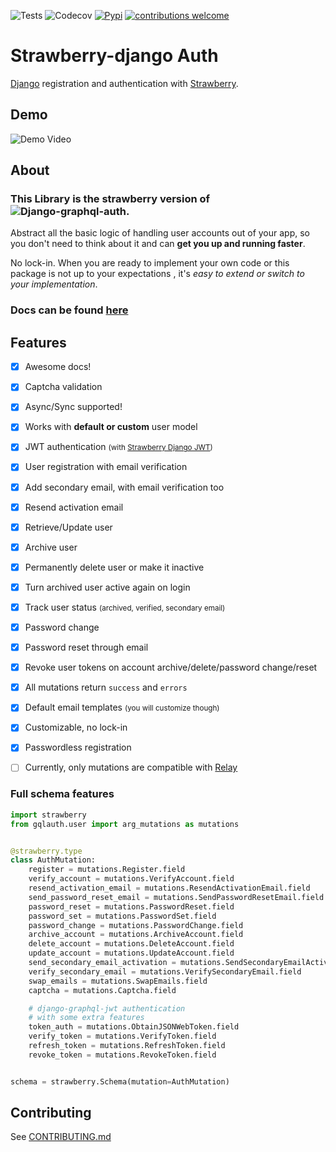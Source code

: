 
![Tests](https://img.shields.io/github/workflow/status/nrbnlulu/strawberry-django-auth/Run%20Tests?label=Tests&style=for-the-badge)
![Codecov](https://img.shields.io/codecov/c/github/nrbnlulu/strawberry-django-auth?style=for-the-badge)
[![Pypi](https://img.shields.io/pypi/v/strawberry-django-auth.svg?style=for-the-badge&logo=appveyor)](https://pypi.org/project/strawberry-django-auth/)
[![contributions welcome](https://img.shields.io/badge/contributions-welcome-brightgreen.svg?style=for-the-badge&logo=appveyor)](https://github.com/nrbnlulu/strawberry-django-auth/blob/master/CONTRIBUTING.md)
# Strawberry-django Auth
[Django](https://github.com/django/django) registration and authentication with [Strawberry](https://strawberry.rocks/).

## Demo

![Demo Video](https://github.com/nrbnlulu/strawberry-django-auth/blob/main/demo.gif)

## About
### This Library is the strawberry version of ![Django-graphql-auth](https://github.com/pedrobern/django-graphql-auth/).

Abstract all the basic logic of handling user accounts out of your app,
so you don't need to think about it and can **get you up and running faster**.

No lock-in. When you are ready to implement your own code or this package
is not up to your expectations , it's *easy to extend or switch to
your implementation*.


### Docs can be found [here](https://nrbnlulu.github.io/strawberry-django-auth/)

## Features

* [x] Awesome docs!
* [x] Captcha validation
* [x] Async/Sync supported!
* [x] Works with **default or custom** user model
* [x] JWT authentication <small>(with [Strawberry Django JWT](https://github.com/KundaPanda/strawberry-django-jwt))</small>
* [x] User registration with email verification
* [x] Add secondary email, with email verification too
* [x] Resend activation email
* [x] Retrieve/Update user
* [x] Archive user
* [x] Permanently delete user or make it inactive
* [x] Turn archived user active again on login
* [x] Track user status <small>(archived, verified, secondary email)</small>
* [x] Password change
* [x] Password reset through email
* [x] Revoke user tokens on account archive/delete/password change/reset
* [x] All mutations return `success` and `errors`
* [x] Default email templates <small>(you will customize though)</small>
* [x] Customizable, no lock-in
* [x] Passwordless registration
* [ ] Currently, only mutations are compatible with [Relay](https://github.com/facebook/relay)


### Full schema features

```python
import strawberry
from gqlauth.user import arg_mutations as mutations


@strawberry.type
class AuthMutation:
    register = mutations.Register.field
    verify_account = mutations.VerifyAccount.field
    resend_activation_email = mutations.ResendActivationEmail.field
    send_password_reset_email = mutations.SendPasswordResetEmail.field
    password_reset = mutations.PasswordReset.field
    password_set = mutations.PasswordSet.field
    password_change = mutations.PasswordChange.field
    archive_account = mutations.ArchiveAccount.field
    delete_account = mutations.DeleteAccount.field
    update_account = mutations.UpdateAccount.field
    send_secondary_email_activation = mutations.SendSecondaryEmailActivation.field
    verify_secondary_email = mutations.VerifySecondaryEmail.field
    swap_emails = mutations.SwapEmails.field
    captcha = mutations.Captcha.field

    # django-graphql-jwt authentication
    # with some extra features
    token_auth = mutations.ObtainJSONWebToken.field
    verify_token = mutations.VerifyToken.field
    refresh_token = mutations.RefreshToken.field
    revoke_token = mutations.RevokeToken.field


schema = strawberry.Schema(mutation=AuthMutation)
```

## Contributing

See [CONTRIBUTING.md](https://github.com/nrbnlulu/strawberry-django-auth/blob/master/CONTRIBUTING.md)
